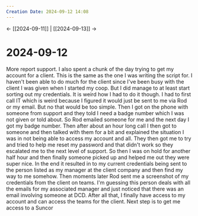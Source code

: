 ```yaml
---
Creation Date: 2024-09-12 14:08
---
```


<- [[2024-09-11]] | [[2024-09-13]]  ->

# 2024-09-12
More report support. I also spent a chunk of the day trying to get my account for a client. This is the same as the one I was writing the script for. I haven't been able to do much for the client since I've been busy with the client I was given when I started my coop. But I did manage to at least start sorting out my credentials. It is weird how I had to do it though. I had to first call IT which is weird because I figured it would just be sent to me via Rod or my email. But no that would be too simple. Then I got on the phone with someone from support and they told I need a badge number which I was not given or told about. So Rod emailed someone for me and the next day I got my badge number. Then after about an hour long call I then got to someone and then talked with them for a bit and explained the situation I was in not being able to access my account and all. They then got me to try and tried to help me reset my password and that didn't work so they escalated me to the next level of support. So then I was on hold for another half hour and then finally someone picked up and helped me out they were super nice. In the end it resulted in to my current credentials being sent to the person listed as my manager at the client company and then find my way to me somehow. Then moments later Rod sent me a screenshot of my credentials from the client on teams. I'm guessing this person deals with all the emails for my associated manager and just noticed that there was an email involving someone at DCD. After all that, I finally have access to my account and can access the teams for the client. Next step is to get me access to a Suncor 